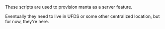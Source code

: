 These scripts are used to provision manta as a server feature.

Eventually they need to live in UFDS or some other centralized location, but for
now, they're here.
